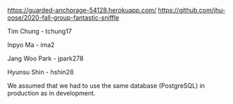 https://guarded-anchorage-54128.herokuapp.com/
https://github.com/jhu-oose/2020-fall-group-fantastic-sniffle

Tim Chung - tchung17

Inpyo Ma - ima2

Jang Woo Park - jpark278

Hyunsu Shin - hshin28

We assumed that we had to use the same database (PostgreSQL) in production as in development.

